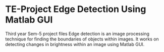 # TE-Project Edge Detection Using Matlab GUI
Third year Sem-5 project files
Edge detection is an image processing technique for finding the boundaries of objects within images. It works on detecting changes in brightness within an image using Matlab GUI.
